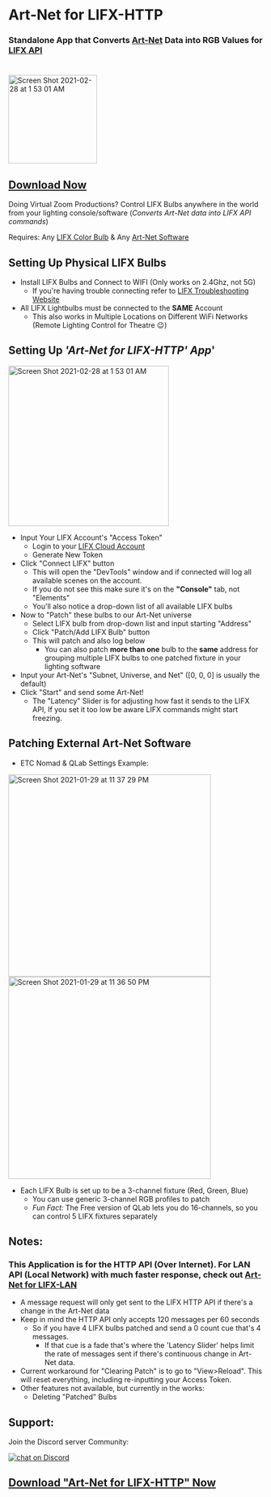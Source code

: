 # Art-Net for LIFX-HTTP
### Standalone App that Converts [Art-Net](https://art-net.org.uk/) Data into RGB Values for [LIFX API](https://api.developer.lifx.com/)
#

<img width="175" alt="Screen Shot 2021-02-28 at 1 53 01 AM" src="https://user-images.githubusercontent.com/70780576/111094889-73d51680-84f9-11eb-9572-a4bf1b4c5e61.png">

## [Download Now](https://github.com/jshea2/Art-Net-for-LIFX/releases)
Doing Virtual Zoom Productions? 
Control LIFX Bulbs anywhere in the world from your lighting console/software 
(*Converts Art-Net data into LIFX API commands*)

Requires: Any [LIFX Color Bulb](https://www.lifx.com/pages/lightbulbs) & Any [Art-Net Software](http://dmxking.com/m/support/13-control-software/80-artnet-sacn-software)
## Setting Up Physical LIFX Bulbs
 - Install LIFX Bulbs and Connect to WIFI (Only works on 2.4Ghz, not 5G)
   - If you're having trouble connecting refer to [LIFX Troubleshooting Website](https://support.lifx.com/hc/en-us/categories/200238164-Set-Up-Troubleshooting)
 - All LIFX Lightbulbs must be connected to the **SAME** Account
    - This also works in Multiple Locations on Different WiFi Networks (Remote Lighting Control for Theatre 😉)
## Setting Up *'Art-Net for LIFX-HTTP' App*'

<img width="317" alt="Screen Shot 2021-02-28 at 1 53 01 AM" src="https://user-images.githubusercontent.com/70780576/109415191-11faa580-796c-11eb-885a-1f18b6b8ed5d.png">



   - Input Your LIFX Account's "Access Token"
      - Login to your [LIFX Cloud Account](https://cloud.lifx.com/settings)
      - Generate New Token
- Click "Connect LIFX" button
   - This will open the "DevTools" window and if connected will log all available scenes on the account.
   - If you do not see this make sure it's on the **"Console"** tab, not "Elements"
   - You'll also notice a drop-down list of all available LIFX bulbs 
- Now to "Patch" these bulbs to our Art-Net universe
   - Select LIFX bulb from drop-down list and input starting "Address"
   - Click "Patch/Add LIFX Bulb" button
   - This will patch and also log below
      - You can also patch **more than one** bulb to the **same** address for grouping multiple LIFX bulbs to one patched fixture in your lighting software
- Input your Art-Net's "Subnet, Universe, and Net" ([0, 0, 0] is usually the default)
- Click "Start" and send some Art-Net!
   - The "Latency" Slider is for adjusting how fast it sends to the LIFX API, If you set it too low be aware LIFX commands might start freezing.
## Patching External Art-Net Software
- ETC Nomad & QLab Settings Example:
<img width="400" alt="Screen Shot 2021-01-29 at 11 37 29 PM" src="https://user-images.githubusercontent.com/70780576/106350597-33904080-628b-11eb-9760-5746e11c9f48.png">

<img width="400" alt="Screen Shot 2021-01-29 at 11 36 50 PM" src="https://user-images.githubusercontent.com/70780576/106350632-6c301a00-628b-11eb-8a9e-66f25e18bc37.png">
 
- Each LIFX Bulb is set up to be a 3-channel fixture (Red, Green, Blue)
   - You can use generic 3-channel RGB profiles to patch
   - *Fun Fact:* The Free version of QLab lets you do 16-channels, so you can control 5 LIFX fixtures separately

## Notes:

### This Application is for the HTTP API (Over Internet). For LAN API (Local Network) with much faster response, check out [Art-Net for LIFX-LAN](https://github.com/jshea2/Art-Net-for-LIFX-LAN)
- A message request will only get sent to the LIFX HTTP API if there's a change in the Art-Net data
- Keep in mind the HTTP API only accepts 120 messages per 60 seconds
  - So if you have 4 LIFX bulbs patched and send a 0 count cue that's 4 messages.
    - If that cue is a fade that's where the 'Latency Slider' helps limit the rate of messages sent if there's continuous change in Art-Net data.
- Current workaround for "Clearing Patch" is to go to "View>Reload". This will reset everything, including re-inputting your Access Token.
- Other features not available, but currently in the works:
   - Deleting "Patched" Bulbs

## Support:
Join the Discord server Community: 

<a href="https://discord.gg/FJ79AKPgSk">
        <img src="https://img.shields.io/discord/308323056592486420?logo=discord"
            alt="chat on Discord"></a>

## [Download "Art-Net for LIFX-HTTP" Now](https://github.com/jshea2/Art-Net-for-LIFX/releases)
